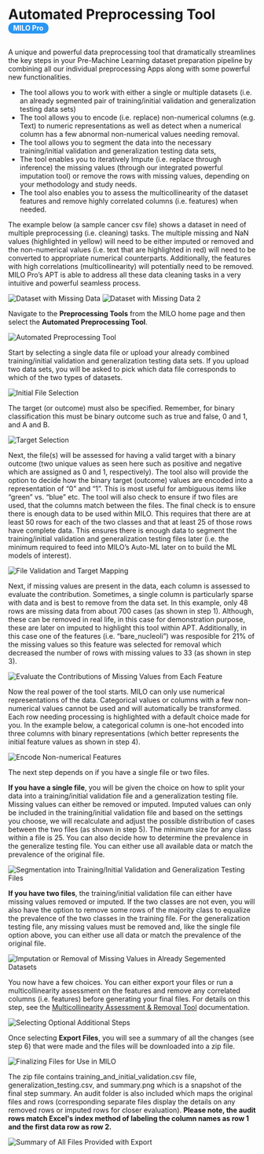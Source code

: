 # Automated Preprocessing Tool  <span class="badge-style">MILO Pro</span>

A unique and powerful data preprocessing tool that dramatically streamlines the key steps in your Pre-Machine Learning dataset preparation pipeline by combining all our individual preprocessing Apps along with some powerful new functionalities.

* The tool allows you to work with either a single or multiple datasets (i.e. an already segmented pair of training/initial validation and generalization testing data sets)
*  The tool allows you to encode (i.e. replace) non-numerical columns (e.g. Text) to numeric representations as well as detect when a numerical column has a few abnormal non-numerical values needing removal.
*  The tool allows you to segment the data into the necessary training/initial validation and generalization testing data sets, 
*  The tool enables you to iteratively Impute (i.e. replace through inference) the missing values (through our integrated powerful imputation tool) or remove the rows with missing values, depending on your methodology and study needs.
*  The tool also enables you to assess the multicollinearity of the dataset features and remove highly correlated columns (i.e. features) when needed. 

The example below (a sample cancer csv file) shows a dataset in need of multiple preprocessing (i.e. cleaning) tasks. The multiple missing and NaN values (highlighted in yellow) will need to be either imputed or removed and the non-numerical values (i.e. text that are highlighted in red) will need to be converted to appropriate numerical counterparts. Additionally, the features with high correlations (multicollinearity) will potentially need to be removed. MILO Pro’s APT is able to address all these data cleaning tasks in a very intuitive and powerful seamless process. 

![Dataset with Missing Data](./images/apt_00_0.png)
![Dataset with Missing Data 2](./images/apt_00_1.png)

Navigate to the **Preprocessing Tools** from the MILO home page and then select the **Automated Preprocessing Tool**.
 
![Automated Preprocessing Tool](./images/apt_01.png)

Start by selecting a single data file or upload your already combined training/initial validation and generalization testing data sets. If you upload two data sets, you will be asked to pick which data file corresponds to which of the two types of datasets. 

![Initial File Selection](./images/apt_02.png)

The target (or outcome) must also be specified. Remember, for binary classification this must be binary outcome such as true and false, 0 and 1, and A and B. 

 ![Target Selection](./images/apt_03.png)

Next, the file(s) will be assessed for having a valid target with a binary outcome (two unique values as seen here such as positive and negative which are assigned as 0 and 1, respectively). The tool also will provide the option to decide how the binary target (outcome) values are encoded into a representation of “0” and “1”. This is most useful for ambiguous items like “green” vs. “blue” etc. The tool will also check to ensure if two files are used, that the columns match between the files. The final check is to ensure there is enough data to be used within MILO. This requires that there are at least 50 rows for each of the two classes and that at least 25 of those rows have complete data. This ensures there is enough data to segment the training/initial validation and generalization testing files later (i.e. the minimum required to feed into MILO’s Auto-ML later on to build the ML models of interest).

![File Validation and Target Mapping](./images/apt_04.png)

Next, if missing values are present in the data, each column is assessed to evaluate the contribution. Sometimes, a single column is particularly sparse with data and is best to remove from the data set. In this example, only 48 rows are missing data from about 700 cases (as shown in step 1). Although, these can be removed in real life, in this case for demonstration purpose, these are later on imputed to highlight this tool within APT. Additionally, in this case one of the features (i.e. “bare_nucleoli”) was resposible for 21% of the missing values so this feature was selected for removal which decreased the number of rows with missing values to 33 (as shown in step 3).

![Evaluate the Contributions of Missing Values from Each Feature](./images/apt_05.png)

Now the real power of the tool starts. MILO can only use numerical representations of the data. Categorical values or columns with a few non-numerical values cannot be used and will automatically be transformed. Each row needing processing is highlighted with a default choice made for you. In the example below, a categorical column is one-hot encoded into three columns with binary representations (which better represents the initial feature values as shown in step 4).

![Encode Non-numerical Features](./images/apt_06.png)

The next step depends on if you have a single file or two files.

**If you have a single file**, you will be given the choice on how to split your data into a training/initial validation file and a generalization testing file. Missing values can either be removed or imputed. Imputed values can only be included in the training/initial validation file and based on the settings you choose, we will recalculate and adjust the possible distribution of cases between the two files (as shown in step 5). The minimum size for any class within a file is 25. You can also decide how to determine the prevalence in the generalize testing file. You can either use all available data or match the prevalence of the original file.

![Segmentation into Training/Initial Validation and Generalization Testing Files](./images/apt_07.png)

**If you have two files**, the training/initial validation file can either have missing values removed or imputed. If the two classes are not even, you will also have the option to remove some rows of the majority class to equalize the prevalence of the two classes in the training file. For the generalization testing file, any missing values must be removed and, like the single file option above, you can either use all data or match the prevalence of the original file.

![Imputation or Removal of Missing Values in Already Segemented Datasets](./images/apt_08.png)

You now have a few choices. You can either export your files or run a multicollinearity assessment on the features and remove any correlated columns (i.e. features) before generating your final files. For details on this step, see the [Multicollinearity Assessment & Removal Tool](./multicollinearity.md) documentation.




![Selecting Optional Additional Steps](./images/apt_09.png)

Once selecting **Export Files**, you will see a summary of all the changes (see step 6) that were made and the files will be downloaded into a zip file.

 
![Finalizing Files for Use in MILO](./images/apt_10.png)

The zip file contains training_and_initial_validation.csv file, generalization_testing.csv, and summary.png which is a snapshot of the final step summary. An audit folder is also included which maps the original files and rows (corresponding separate files display the details on any removed rows or imputed rows for closer evaluation). **Please note, the audit rows match Excel's index method of labeling the column names as row 1 and the first data row as row 2.**

![Summary of All Files Provided with Export](./images/apt_11.png)


<style>
.badge-style {
    background: #2a97f3;
    color: white;
    border-radius: 10px;
    padding: 2px 10px;
    font-size: 14px;
    display: inline-block;
    height: 18px;
    line-height: 18px;
    margin-bottom: 10px;
}
</style>
